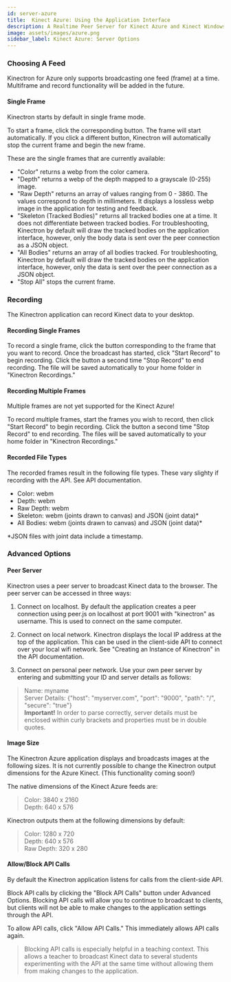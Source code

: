 ```yaml
---
id: server-azure
title:  Kinect Azure: Using the Application Interface
description: A Realtime Peer Server for Kinect Azure and Kinect Windows. Get started with the Kinect Azure server. 
image: assets/images/azure.png
sidebar_label: Kinect Azure: Server Options
---
```


### Choosing A Feed

Kinectron for Azure only supports broadcasting one feed (frame) at a time. Multiframe and record functionality will be added in the future.

#### Single Frame

Kinectron starts by default in single frame mode.

To start a frame, click the corresponding button. The frame will start automatically. If you click a different button, Kinectron will automatically stop the current frame and begin the new frame.

These are the single frames that are currently available:

- "Color" returns a webp from the color camera.
- "Depth" returns a webp of the depth mapped to a grayscale (0-255) image.
- "Raw Depth" returns an array of values ranging from 0 - 3860. The values correspond to depth in millimeters. It displays a lossless webp image in the application for testing and feedback.
- "Skeleton (Tracked Bodies)" returns all tracked bodies one at a time. It does not differentiate between tracked bodies. For troubleshooting, Kinectron by default will draw the tracked bodies on the application interface, however, only the body data is sent over the peer connection as a JSON object.
- "All Bodies" returns an array of all bodies tracked. For troubleshooting, Kinectron by default will draw the tracked bodies on the application interface, however, only the data is sent over the peer connection as a JSON object.
- "Stop All" stops the current frame.

### Recording

The Kinectron application can record Kinect data to your desktop.

#### Recording Single Frames

To record a single frame, click the button corresponding to the frame that you want to record. Once the broadcast has started, click "Start Record" to begin recording. Click the button a second time "Stop Record" to end recording. The file will be saved automatically to your home folder in "Kinectron Recordings."

#### Recording Multiple Frames

Multiple frames are not yet supported for the Kinect Azure!

To record multiple frames, start the frames you wish to record, then click "Start Record" to begin recording. Click the button a second time "Stop Record" to end recording. The files will be saved automatically to your home folder in "Kinectron Recordings."

#### Recorded File Types

The recorded frames result in the following file types. These vary slighty if recording with the API. See API documentation.

- Color: webm
- Depth: webm
- Raw Depth: webm
- Skeleton: webm (joints drawn to canvas) and JSON (joint data)\*
- All Bodies: webm (joints drawn to canvas) and JSON (joint data)\*

\*JSON files with joint data include a timestamp.

### Advanced Options

#### Peer Server

Kinectron uses a peer server to broadcast Kinect data to the browser. The peer server can be accessed in three ways:

1. Connect on localhost. By default the application creates a peer connection using peer.js on localhost at port 9001 with "kinectron" as username. This is used to connect on the same computer.

2. Connect on local network. Kinectron displays the local IP address at the top of the application. This can be used in the client-side API to connect over your local wifi network. See "Creating an Instance of Kinectron" in the API documentation.

3. Connect on personal peer network. Use your own peer server by entering and submitting your ID and server details as follows:

> Name: myname <br>
> Server Details: {"host": "myserver.com", "port": "9000", "path": "/", "secure": "true"} <br> **Important!** In order to parse correctly, server details must be enclosed within curly brackets and properties must be in double quotes.

#### Image Size

The Kinectron Azure application displays and broadcasts images at the following sizes. It is not currently possible to change the Kinectron output dimensions for the Azure Kinect. (This functionality coming soon!)

The native dimensions of the Kinect Azure feeds are:

> Color: 3840 x 2160 <br>
> Depth: 640 x 576

Kinectron outputs them at the following dimensions by default:

> Color: 1280 x 720 <br>
> Depth: 640 x 576 <br>
> Raw Depth: 320 x 280

#### Allow/Block API Calls

By default the Kinectron application listens for calls from the client-side API.

Block API calls by clicking the "Block API Calls" button under Advanced Options. Blocking API calls will allow you to continue to broadcast to clients, but clients will not be able to make changes to the application settings through the API.

To allow API calls, click "Allow API Calls." This immediately allows API calls again.

> Blocking API calls is especially helpful in a teaching context. This allows a teacher to broadcast Kinect data to several students experimenting with the API at the same time without allowing them from making changes to the application.
